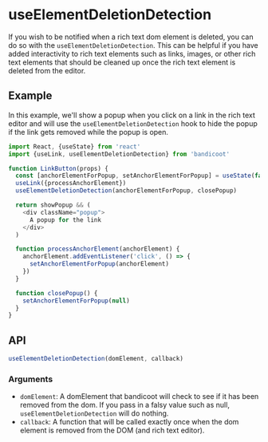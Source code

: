 # useElementDeletionDetection

If you wish to be notified when a rich text dom element is deleted, you can do so with the `useElementDeletionDetection`. This can be helpful
if you have added interactivity to rich text elements such as links, images, or other rich text elements that should be cleaned up once
the rich text element is deleted from the editor.

## Example
In this example, we'll show a popup when you click on a link in the rich text editor and will use the `useElementDeletionDetection` hook
to hide the popup if the link gets removed while the popup is open.

```js
import React, {useState} from 'react'
import {useLink, useElementDeletionDetection} from 'bandicoot'

function LinkButton(props) {
  const [anchorElementForPopup, setAnchorElementForPopup] = useState(false)
  useLink({processAnchorElement})
  useElementDeletionDetection(anchorElementForPopup, closePopup)

  return showPopup && (
    <div className="popup">
      A popup for the link
    </div>
  )

  function processAnchorElement(anchorElement) {
    anchorElement.addEventListener('click', () => {
      setAnchorElementForPopup(anchorElement)
    })
  }

  function closePopup() {
    setAnchorElementForPopup(null)
  }
}
```

## API
```js
useElementDeletionDetection(domElement, callback)
```

### Arguments
- `domElement`: A domElement that bandicoot will check to see if it has been removed from the dom. If you pass in a falsy value such as null, `useElementDeletionDetection` will do nothing.
- `callback`: A function that will be called exactly once when the dom element is removed from the DOM (and rich text editor).
